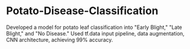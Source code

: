# Potato-Disease-Classification
Developed a model for potato leaf classification into "Early Blight," "Late Blight," and "No Disease." Used tf.data input pipeline, data augmentation, CNN architecture, achieving 99% accuracy.
